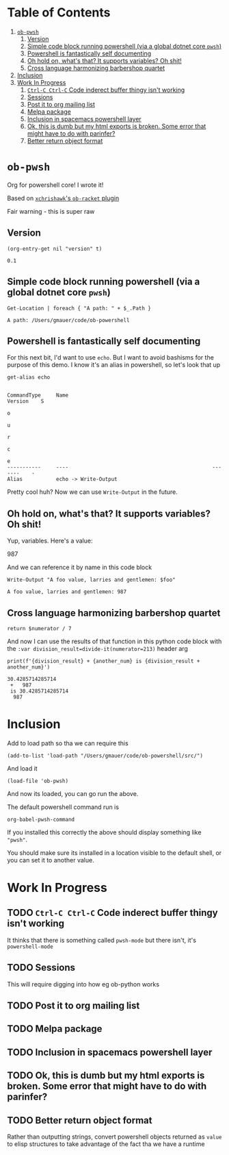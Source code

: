 
# Table of Contents

1.  [`ob-pwsh`](#org73e5b63)
    1.  [Version](#org03ddef6)
    2.  [Simple code block running powershell (via a global dotnet core `pwsh`)](#org32c2ca1)
    3.  [Powershell is fantastically self documenting](#orgf7b9d0e)
    4.  [Oh hold on, what's that? It supports variables? Oh shit!](#org1bf670c)
    5.  [Cross language harmonizing barbershop quartet](#org98d0647)
2.  [Inclusion](#org2d0aa7d)
3.  [Work In Progress](#orgd869796)
    1.  [`Ctrl-C Ctrl-C` Code inderect buffer thingy isn't working](#org36d5141)
    2.  [Sessions](#org296928b)
    3.  [Post it to org mailing list](#orgf1ccf97)
    4.  [Melpa package](#orgf7ea853)
    5.  [Inclusion in spacemacs powershell layer](#orgdcfbe1c)
    6.  [Ok, this is dumb but my html exports is broken. Some error that might have to do with parinfer?](#orgb45da02)
    7.  [Better return object format](#org43a9f5b)


<a id="org73e5b63"></a>

# `ob-pwsh`

Org for powershell core! I wrote it!

Based on [`xchrishawk`'s `ob-racket` plugin](https://github.com/xchrishawk/ob-racket)

Fair warning - this is super raw


<a id="org03ddef6"></a>

## Version

    (org-entry-get nil "version" t)

    0.1


<a id="org32c2ca1"></a>

## Simple code block running powershell (via a global dotnet core `pwsh`)

    Get-Location | foreach { "A path: " + $_.Path }

    A path: /Users/gmauer/code/ob-powershell


<a id="orgf7b9d0e"></a>

## Powershell is fantastically self documenting

For this next bit, I'd want to use `echo`. But I want to avoid bashisms for the purpose of this demo. I know it's an alias in powershell, so let's look that up

    get-alias echo

    
    CommandType     Name                                               Version    S
                                                                                  o
                                                                                  u
                                                                                  r
                                                                                  c
                                                                                  e
    -----------     ----                                               -------    -
    Alias           echo -> Write-Output

Pretty cool huh? Now we can use `Write-Output` in the future.


<a id="org1bf670c"></a>

## Oh hold on, what's that? It supports variables? Oh shit!

Yup, variables. Here's a value:

987

And we can reference it by name in this code block

    Write-Output "A foo value, larries and gentlemen: $foo"

    A foo value, larries and gentlemen: 987


<a id="org98d0647"></a>

## Cross language harmonizing barbershop quartet

    return $numerator / 7

And now I can use the results of that function in this python code block with the `:var division_result=divide-it(numerator=213)` header arg

    print(f'{division_result} + {another_num} is {division_result + another_num}')

    30.4285714285714
     +   987
     is 30.4285714285714
      987


<a id="org2d0aa7d"></a>

# Inclusion

Add to load path so tha we can require this

    (add-to-list 'load-path "/Users/gmauer/code/ob-powershell/src/")

And load it

    (load-file 'ob-pwsh)

And now its loaded, you can go run the above.

The default powershell command run is

    org-babel-pwsh-command

If you installed this correctly the above should display something like `"pwsh"`.

You should make sure its installed in a location visible to the default shell, or you can set it to another value.


<a id="orgd869796"></a>

# Work In Progress


<a id="org36d5141"></a>

## TODO `Ctrl-C Ctrl-C` Code inderect buffer thingy isn't working

It thinks that there is something called `pwsh-mode` but there isn't, it's `powershell-mode`


<a id="org296928b"></a>

## TODO Sessions

This will require digging into how eg ob-python works


<a id="orgf1ccf97"></a>

## TODO Post it to org mailing list


<a id="orgf7ea853"></a>

## TODO Melpa package


<a id="orgdcfbe1c"></a>

## TODO Inclusion in spacemacs powershell layer


<a id="orgb45da02"></a>

## TODO Ok, this is dumb but my html exports is broken. Some error that might have to do with parinfer?


<a id="org43a9f5b"></a>

## TODO Better return object format

Rather than outputting strings, convert powershell objects returned as `value` to elisp structures to take advantage of the fact tha we have a runtime

